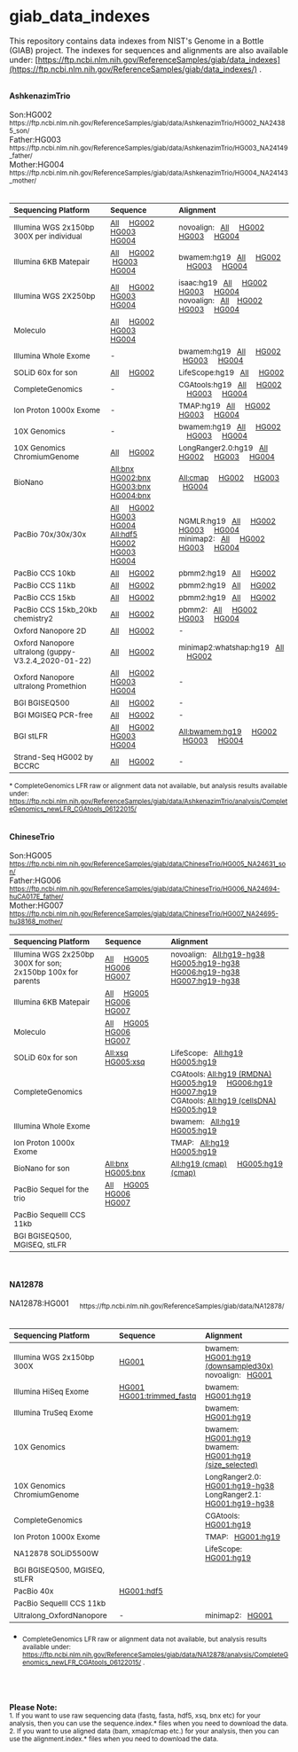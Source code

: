 # giab_data_indexes
This repository contains data indexes from NIST's Genome in a Bottle (GIAB) project. The indexes for sequences and alignments are also available under: [https://ftp.ncbi.nlm.nih.gov/ReferenceSamples/giab/data_indexes](https://ftp.ncbi.nlm.nih.gov/ReferenceSamples/giab/data_indexes/) .

<br />
<strong>AshkenazimTrio</strong><br />
<br />
Son:HG002 &nbsp; &nbsp; <sub>https://ftp.ncbi.nlm.nih.gov/ReferenceSamples/giab/data/AshkenazimTrio/HG002_NA24385_son/ </sub><br>
Father:HG003&nbsp; &nbsp; <sub> https://ftp.ncbi.nlm.nih.gov/ReferenceSamples/giab/data/AshkenazimTrio/HG003_NA24149_father/  </sub><br>
Mother:HG004 &nbsp; &nbsp; <sub> https://ftp.ncbi.nlm.nih.gov/ReferenceSamples/giab/data/AshkenazimTrio/HG004_NA24143_mother/  </sub>
<br />
<br />

| <sub>**Sequencing Platform**</sub> | <sub>**Sequence**</sub> | <sub>**Alignment**</sub> |
| :-------- | :------ | :------ |
| <sub>Illumina WGS 2x150bp 300X per individual </sub> | <sub>[All](https://ftp-trace.ncbi.nlm.nih.gov/ReferenceSamples/giab/data_indexes/AshkenazimTrio/sequence.index.AJtrio_Illumina300X_wgs_07292015_updated) &nbsp; &nbsp; [HG002](https://ftp-trace.ncbi.nlm.nih.gov/ReferenceSamples/giab/data_indexes/AshkenazimTrio/sequence.index.AJtrio_Illumina300X_wgs_07292015_updated.HG002) &nbsp; &nbsp; [HG003](https://ftp-trace.ncbi.nlm.nih.gov/ReferenceSamples/giab/data_indexes/AshkenazimTrio/sequence.index.AJtrio_Illumina300X_wgs_07292015_updated.HG003) &nbsp; &nbsp; [HG004](https://ftp-trace.ncbi.nlm.nih.gov/ReferenceSamples/giab/data_indexes/AshkenazimTrio/sequence.index.AJtrio_Illumina300X_wgs_07292015_updated.HG004) </sub>   | <sub> novoalign:  &nbsp; [All](https://github.com/genome-in-a-bottle/giab_data_indexes/blob/master/AshkenazimTrio/alignment.index.AJtrio_Illumina300X_wgs_novoalign_GRCh37_GRCh38_NHGRI_07282015) &nbsp; &nbsp; [HG002](https://github.com/genome-in-a-bottle/giab_data_indexes/blob/master/AshkenazimTrio/alignment.index.AJtrio_Illumina300X_wgs_novoalign_GRCh37_GRCh38_NHGRI_07282015.HG002) &nbsp; &nbsp; [HG003](https://github.com/genome-in-a-bottle/giab_data_indexes/blob/master/AshkenazimTrio/alignment.index.AJtrio_Illumina300X_wgs_novoalign_GRCh37_GRCh38_NHGRI_07282015.HG003) &nbsp; &nbsp; [HG004](https://github.com/genome-in-a-bottle/giab_data_indexes/blob/master/AshkenazimTrio/alignment.index.AJtrio_Illumina300X_wgs_novoalign_GRCh37_GRCh38_NHGRI_07282015.HG004)</sub> |
| <sub>Illumina 6KB Matepair </sub> | <sub>[All](https://ftp-trace.ncbi.nlm.nih.gov/ReferenceSamples/giab/data_indexes/AshkenazimTrio/sequence.index.AJtrio_Illumina_6kb_matepair_wgs_08032015_updated)  &nbsp; &nbsp; [HG002](https://ftp-trace.ncbi.nlm.nih.gov/ReferenceSamples/giab/data_indexes/AshkenazimTrio/sequence.index.AJtrio_Illumina_6kb_matepair_wgs_08032015_updated.HG002)  &nbsp; &nbsp;[HG003](https://ftp-trace.ncbi.nlm.nih.gov/ReferenceSamples/giab/data_indexes/AshkenazimTrio/sequence.index.AJtrio_Illumina_6kb_matepair_wgs_08032015_updated.HG003)  &nbsp; &nbsp; [HG004](https://ftp-trace.ncbi.nlm.nih.gov/ReferenceSamples/giab/data_indexes/AshkenazimTrio/sequence.index.AJtrio_Illumina_6kb_matepair_wgs_08032015_updated.HG004)  </sub>   | <sub> bwamem:hg19  &nbsp; [All](https://github.com/genome-in-a-bottle/giab_data_indexes/blob/master/AshkenazimTrio/alignment.index.AJtrio_Illumina_6kb_matepair_wgs_bwamem_GRCh37_07302015) &nbsp; &nbsp; [HG002](https://github.com/genome-in-a-bottle/giab_data_indexes/blob/master/AshkenazimTrio/alignment.index.AJtrio_Illumina_6kb_matepair_wgs_bwamem_GRCh37_07302015.HG002) &nbsp; &nbsp; [HG003](https://github.com/genome-in-a-bottle/giab_data_indexes/blob/master/AshkenazimTrio/alignment.index.AJtrio_Illumina_6kb_matepair_wgs_bwamem_GRCh37_07302015.HG003) &nbsp; &nbsp; [HG004](https://github.com/genome-in-a-bottle/giab_data_indexes/blob/master/AshkenazimTrio/alignment.index.AJtrio_Illumina_6kb_matepair_wgs_bwamem_GRCh37_07302015.HG004) </sub> |
| <sub>Illumina WGS 2X250bp </sub> | <sub>[All](https://ftp-trace.ncbi.nlm.nih.gov/ReferenceSamples/giab/data_indexes/AshkenazimTrio/sequence.index.AJtrio_Illumina_2x250bps_06012016_updated) &nbsp; &nbsp; [HG002](https://ftp-trace.ncbi.nlm.nih.gov/ReferenceSamples/giab/data_indexes/AshkenazimTrio/sequence.index.AJtrio_Illumina_2x250bps_06012016_updated.HG002)  &nbsp; &nbsp; [HG003](https://ftp-trace.ncbi.nlm.nih.gov/ReferenceSamples/giab/data_indexes/AshkenazimTrio/sequence.index.AJtrio_Illumina_2x250bps_06012016_updated.HG003)  &nbsp; &nbsp; [HG004](https://ftp-trace.ncbi.nlm.nih.gov/ReferenceSamples/giab/data_indexes/AshkenazimTrio/sequence.index.AJtrio_Illumina_2x250bps_06012016_updated.HG004)  </sub>   | <sub> isaac:hg19 &nbsp; [All](https://github.com/genome-in-a-bottle/giab_data_indexes/blob/master/AshkenazimTrio/alignment.index.AJtrio_Illumina_2x250bps_isaac-align_hg19_06012016) &nbsp; &nbsp;  [HG002](https://github.com/genome-in-a-bottle/giab_data_indexes/blob/master/AshkenazimTrio/alignment.index.AJtrio_Illumina_2x250bps_isaac-align_hg19_06012016.HG002) &nbsp; &nbsp;  [HG003](https://github.com/genome-in-a-bottle/giab_data_indexes/blob/master/AshkenazimTrio/alignment.index.AJtrio_Illumina_2x250bps_isaac-align_hg19_06012016.HG003) &nbsp; &nbsp; [HG004](https://github.com/genome-in-a-bottle/giab_data_indexes/blob/master/AshkenazimTrio/alignment.index.AJtrio_Illumina_2x250bps_isaac-align_hg19_06012016.HG004)   <br> novoalign: &nbsp;   [All](https://github.com/genome-in-a-bottle/giab_data_indexes/blob/master/AshkenazimTrio/alignment.index.AJtrio_Illumina_2x250bps_novoalign_GRCh37_GRCh38_NHGRI_06062016)&nbsp; &nbsp;  [HG002](https://github.com/genome-in-a-bottle/giab_data_indexes/blob/master/AshkenazimTrio/alignment.index.AJtrio_Illumina_2x250bps_novoalign_GRCh37_GRCh38_NHGRI_06062016.HG002) &nbsp; &nbsp;  [HG003](https://github.com/genome-in-a-bottle/giab_data_indexes/blob/master/AshkenazimTrio/alignment.index.AJtrio_Illumina_2x250bps_novoalign_GRCh37_GRCh38_NHGRI_06062016.HG003) &nbsp; &nbsp; [HG004](https://github.com/genome-in-a-bottle/giab_data_indexes/blob/master/AshkenazimTrio/alignment.index.AJtrio_Illumina_2x250bps_novoalign_GRCh37_GRCh38_NHGRI_06062016.HG004) </sub> |
| <sub>Moleculo</sub> | <sub>[All](https://ftp-trace.ncbi.nlm.nih.gov/ReferenceSamples/giab/data_indexes/AshkenazimTrio/sequence.index.AJtrio_NIST_Stanford_Moleculo_125bps_08042015) &nbsp; &nbsp; [HG002](https://ftp-trace.ncbi.nlm.nih.gov/ReferenceSamples/giab/data_indexes/AshkenazimTrio/sequence.index.AJtrio_NIST_Stanford_Moleculo_125bps_08042015.HG002)  &nbsp; &nbsp; [HG003](https://ftp-trace.ncbi.nlm.nih.gov/ReferenceSamples/giab/data_indexes/AshkenazimTrio/sequence.index.AJtrio_NIST_Stanford_Moleculo_125bps_08042015.HG003) &nbsp; &nbsp; [HG004](https://ftp-trace.ncbi.nlm.nih.gov/ReferenceSamples/giab/data_indexes/AshkenazimTrio/sequence.index.AJtrio_NIST_Stanford_Moleculo_125bps_08042015.HG004) </sub>   | <sub> </sub> |
| <sub>Illumina Whole Exome</sub>  | <sub> - </sub> | <sub>bwamem:hg19  &nbsp; [All](https://github.com/genome-in-a-bottle/giab_data_indexes/blob/master/AshkenazimTrio/alignment.index.AJtrio_OsloUniversityHospital_IlluminaExome_bwamem_GRCh37_11252015) &nbsp;  &nbsp; [HG002](https://github.com/genome-in-a-bottle/giab_data_indexes/blob/master/AshkenazimTrio/alignment.index.AJtrio_OsloUniversityHospital_IlluminaExome_bwamem_GRCh37_11252015.HG002)&nbsp;  &nbsp; [HG003](https://github.com/genome-in-a-bottle/giab_data_indexes/blob/master/AshkenazimTrio/alignment.index.AJtrio_OsloUniversityHospital_IlluminaExome_bwamem_GRCh37_11252015.HG003) &nbsp; &nbsp; [HG004](https://github.com/genome-in-a-bottle/giab_data_indexes/blob/master/AshkenazimTrio/alignment.index.AJtrio_OsloUniversityHospital_IlluminaExome_bwamem_GRCh37_11252015.HG004)</sub> |
| <sub>SOLiD 60x for son</sub> | <sub>[All](https://github.com/genome-in-a-bottle/giab_data_indexes/blob/master/AshkenazimTrio/sequence.index.AJtrio_HG002_NIST_SOLiD5500W_xsq_09042015)  &nbsp; &nbsp; [HG002](https://github.com/genome-in-a-bottle/giab_data_indexes/blob/master/AshkenazimTrio/sequence.index.AJtrio_HG002_NIST_SOLiD5500W_xsq_09042015.HG002)  </sub>   | <sub>LifeScope:hg19  &nbsp; [All](https://github.com/genome-in-a-bottle/giab_data_indexes/blob/master/AshkenazimTrio/alignment.index.AJtrio_HG002_SOLiD5500W_NIST_LifeScope_GRCh37_12212015) &nbsp; &nbsp; [HG002](https://github.com/genome-in-a-bottle/giab_data_indexes/blob/master/AshkenazimTrio/alignment.index.AJtrio_HG002_SOLiD5500W_NIST_LifeScope_GRCh37_12212015.HG002) </sub> |
| <sub>CompleteGenomics</sub> | <sub> - </sub>   | <sub>CGAtools:hg19  &nbsp; [All](https://github.com/genome-in-a-bottle/giab_data_indexes/blob/master/AshkenazimTrio/alignment.index.AJtrio_CompleteGenomics_normal_RMDNA_EvidenceBams_GRCh37_09282015)  &nbsp;  &nbsp; [HG002](https://github.com/genome-in-a-bottle/giab_data_indexes/blob/master/AshkenazimTrio/alignment.index.AJtrio_CompleteGenomics_normal_RMDNA_EvidenceBams_GRCh37_09282015.HG002)   &nbsp;  &nbsp;  [HG003](https://github.com/genome-in-a-bottle/giab_data_indexes/blob/master/AshkenazimTrio/alignment.index.AJtrio_CompleteGenomics_normal_RMDNA_EvidenceBams_GRCh37_09282015.HG003)  &nbsp; &nbsp;  [HG004](https://github.com/genome-in-a-bottle/giab_data_indexes/blob/master/AshkenazimTrio/alignment.index.AJtrio_CompleteGenomics_normal_RMDNA_EvidenceBams_GRCh37_09282015.HG004)   </sub> |
| <sub>Ion Proton 1000x Exome</sub> | <sub> - </sub>  | <sub>TMAP:hg19  &nbsp; [All](https://github.com/genome-in-a-bottle/giab_data_indexes/blob/master/AshkenazimTrio/alignment.index.AJtrio_IonTorrent_exome_TMAP_GRCh37_07292015) &nbsp;  &nbsp; [HG002](https://github.com/genome-in-a-bottle/giab_data_indexes/blob/master/AshkenazimTrio/alignment.index.AJtrio_IonTorrent_exome_TMAP_GRCh37_07292015.HG002) &nbsp;  &nbsp; [HG003](https://github.com/genome-in-a-bottle/giab_data_indexes/blob/master/AshkenazimTrio/alignment.index.AJtrio_IonTorrent_exome_TMAP_GRCh37_07292015.HG003) &nbsp;  &nbsp; [HG004](https://github.com/genome-in-a-bottle/giab_data_indexes/blob/master/AshkenazimTrio/alignment.index.AJtrio_IonTorrent_exome_TMAP_GRCh37_07292015.HG004)  </sub> |
| <sub>10X Genomics</sub> | <sub> - </sub>  | <sub>bwamem:hg19  &nbsp; [All](https://github.com/genome-in-a-bottle/giab_data_indexes/blob/master/AshkenazimTrio/alignment.index.AJtrio_10XGenomics_bwamem_GRCh37_08142015) &nbsp;  &nbsp; [HG002](https://github.com/genome-in-a-bottle/giab_data_indexes/blob/master/AshkenazimTrio/alignment.index.AJtrio_10XGenomics_bwamem_GRCh37_08142015.HG002)  &nbsp; &nbsp; [HG003](https://github.com/genome-in-a-bottle/giab_data_indexes/blob/master/AshkenazimTrio/alignment.index.AJtrio_10XGenomics_bwamem_GRCh37_08142015.HG003) &nbsp;  &nbsp; [HG004](https://github.com/genome-in-a-bottle/giab_data_indexes/blob/master/AshkenazimTrio/alignment.index.AJtrio_10XGenomics_bwamem_GRCh37_08142015.HG004) </sub> |
| <sub>10X Genomics ChromiumGenome</sub> |  <sub>[All](https://github.com/genome-in-a-bottle/giab_data_indexes/blob/master/AshkenazimTrio/sequence.index.AJtrio_10Xgenomics_ChromiumGenome_06192016) &nbsp; &nbsp; [HG002](https://github.com/genome-in-a-bottle/giab_data_indexes/blob/master/AshkenazimTrio/sequence.index.AJtrio_10Xgenomics_ChromiumGenome_06192016.HG002) </sub>  |  <sub>LongRanger2.0:hg19  &nbsp; [All](https://github.com/genome-in-a-bottle/giab_data_indexes/blob/master/AshkenazimTrio/alignment.index.AJtrio_10Xgenomics_ChromiumGenome_GRCh37_GRCh38_06202016) &nbsp; &nbsp;  [HG002](https://github.com/genome-in-a-bottle/giab_data_indexes/blob/master/AshkenazimTrio/alignment.index.AJtrio_10Xgenomics_ChromiumGenome_GRCh37_GRCh38_06202016.HG002) &nbsp; &nbsp; [HG003](https://github.com/genome-in-a-bottle/giab_data_indexes/blob/master/AshkenazimTrio/alignment.index.AJtrio_10Xgenomics_ChromiumGenome_GRCh37_GRCh38_06202016.HG003) &nbsp; &nbsp; [HG004](https://github.com/genome-in-a-bottle/giab_data_indexes/blob/master/AshkenazimTrio/alignment.index.AJtrio_10Xgenomics_ChromiumGenome_GRCh37_GRCh38_06202016.HG004) </sub> |
| <sub>BioNano</sub> | <sub>[All:bnx](https://github.com/genome-in-a-bottle/giab_data_indexes/blob/master/AshkenazimTrio/sequence.index.AJtrio_BioNano_bnx_10012015) &nbsp; &nbsp;  [HG002:bnx](https://github.com/genome-in-a-bottle/giab_data_indexes/blob/master/AshkenazimTrio/sequence.index.AJtrio_BioNano_bnx_10012015.HG002) &nbsp; &nbsp; [HG003:bnx](https://github.com/genome-in-a-bottle/giab_data_indexes/blob/master/AshkenazimTrio/sequence.index.AJtrio_BioNano_bnx_10012015.HG003) &nbsp; &nbsp; [HG004:bnx](https://github.com/genome-in-a-bottle/giab_data_indexes/blob/master/AshkenazimTrio/sequence.index.AJtrio_BioNano_bnx_10012015.HG004) </sub> | <sub> [All:cmap](https://github.com/genome-in-a-bottle/giab_data_indexes/blob/master/AshkenazimTrio/alignment.index.AJtrio_BioNano_xmap_cmap_GRC37_10012015) &nbsp; &nbsp; [HG002](https://github.com/genome-in-a-bottle/giab_data_indexes/blob/master/AshkenazimTrio/alignment.index.AJtrio_BioNano_xmap_cmap_GRC37_10012015.HG002) &nbsp; &nbsp; [HG003](https://github.com/genome-in-a-bottle/giab_data_indexes/blob/master/AshkenazimTrio/alignment.index.AJtrio_BioNano_xmap_cmap_GRC37_10012015.HG003)  &nbsp; &nbsp; [HG004](https://github.com/genome-in-a-bottle/giab_data_indexes/blob/master/AshkenazimTrio/alignment.index.AJtrio_BioNano_xmap_cmap_GRC37_10012015.HG004) </sub> |
| <sub>PacBio 70x/30x/30x</sub> | <sub>[All](https://ftp-trace.ncbi.nlm.nih.gov/ReferenceSamples/giab/data_indexes/AshkenazimTrio/sequence.index.AJtrio_PacBio_MtSinai_NIST_subreads_fasta_10082018) &nbsp; &nbsp; [HG002](https://ftp-trace.ncbi.nlm.nih.gov/ReferenceSamples/giab/data_indexes/AshkenazimTrio/sequence.index.AJtrio_PacBio_MtSinai_NIST_subreads_fasta_10082018.HG002) &nbsp; &nbsp; [HG003](https://ftp-trace.ncbi.nlm.nih.gov/ReferenceSamples/giab/data_indexes/AshkenazimTrio/sequence.index.AJtrio_PacBio_MtSinai_NIST_subreads_fasta_10082018.HG003) &nbsp; &nbsp; [HG004](https://ftp-trace.ncbi.nlm.nih.gov/ReferenceSamples/giab/data_indexes/AshkenazimTrio/sequence.index.AJtrio_PacBio_MtSinai_NIST_subreads_fasta_10082018.HG004) <br >[All:hdf5](https://ftp-trace.ncbi.nlm.nih.gov/ReferenceSamples/giab/data_indexes/AshkenazimTrio/sequence.index.AJtrio_PacBio_MtSinai_NIST_hdf5_08072015) &nbsp; &nbsp; [HG002](https://ftp-trace.ncbi.nlm.nih.gov/ReferenceSamples/giab/data_indexes/AshkenazimTrio/sequence.index.AJtrio_PacBio_MtSinai_NIST_hdf5_08072015.HG002)  &nbsp; &nbsp; [HG003](https://ftp-trace.ncbi.nlm.nih.gov/ReferenceSamples/giab/data_indexes/AshkenazimTrio/sequence.index.AJtrio_PacBio_MtSinai_NIST_hdf5_08072015.HG003)  &nbsp; &nbsp; [HG004](https://ftp-trace.ncbi.nlm.nih.gov/ReferenceSamples/giab/data_indexes/AshkenazimTrio/sequence.index.AJtrio_PacBio_MtSinai_NIST_hdf5_08072015.HG004) </sub>   | <sub>      NGMLR:hg19 &nbsp;  [All](https://ftp.ncbi.nlm.nih.gov/ReferenceSamples/giab/data_indexes/AshkenazimTrio/alignment.index.AJtrio_PacBio_Baylor_NGMLR_bam_GRCh37_07092018)  &nbsp; &nbsp;  [HG002](https://ftp.ncbi.nlm.nih.gov/ReferenceSamples/giab/data_indexes/AshkenazimTrio/alignment.index.AJtrio_PacBio_Baylor_NGMLR_bam_GRCh37_07092018.HG002) &nbsp; &nbsp;  [HG003](https://ftp.ncbi.nlm.nih.gov/ReferenceSamples/giab/data_indexes/AshkenazimTrio/alignment.index.AJtrio_PacBio_Baylor_NGMLR_bam_GRCh37_07092018.HG003) &nbsp; &nbsp;  [HG004](https://ftp.ncbi.nlm.nih.gov/ReferenceSamples/giab/data_indexes/AshkenazimTrio/alignment.index.AJtrio_PacBio_Baylor_NGMLR_bam_GRCh37_07092018.HG004) <br >  minimap2: &nbsp; [All](https://ftp.ncbi.nlm.nih.gov/ReferenceSamples/giab/data_indexes/AshkenazimTrio/alignment.index.AJtrio_PacBio_minimap2_bam_09202018) &nbsp; &nbsp;  [HG002](https://ftp.ncbi.nlm.nih.gov/ReferenceSamples/giab/data_indexes/AshkenazimTrio/alignment.index.AJtrio_PacBio_minimap2_bam_09202018.HG002) &nbsp; &nbsp;  [HG003](https://ftp.ncbi.nlm.nih.gov/ReferenceSamples/giab/data_indexes/AshkenazimTrio/alignment.index.AJtrio_PacBio_minimap2_bam_09202018.HG003) &nbsp; &nbsp;  [HG004](https://ftp.ncbi.nlm.nih.gov/ReferenceSamples/giab/data_indexes/AshkenazimTrio/alignment.index.AJtrio_PacBio_minimap2_bam_09202018.HG004) </sub> |
| <sub>PacBio CCS 10kb</sub> | <sub>[All](https://ftp-trace.ncbi.nlm.nih.gov/ReferenceSamples/giab/data_indexes/AshkenazimTrio/sequence.index.AJtrio_PacBio_CCS_10kb_09032018) &nbsp; &nbsp; [HG002](https://ftp-trace.ncbi.nlm.nih.gov/ReferenceSamples/giab/data_indexes/AshkenazimTrio/sequence.index.AJtrio_PacBio_CCS_10kb_09032018.HG002)   </sub> | <sub>pbmm2:hg19 &nbsp; [All](https://github.com/genome-in-a-bottle/giab_data_indexes/blob/master/AshkenazimTrio/alignment.index.AJtrio_PacBio_CCS_10kb_pbmm2_GRCh37_03142019)  &nbsp; &nbsp; [HG002](https://github.com/genome-in-a-bottle/giab_data_indexes/blob/master/AshkenazimTrio/alignment.index.AJtrio_PacBio_CCS_10kb_pbmm2_GRCh37_03142019.HG002) </sub> |
| <sub>PacBio CCS 11kb</sub> | <sub> [All](https://ftp-trace.ncbi.nlm.nih.gov/ReferenceSamples/giab/data_indexes/AshkenazimTrio/sequence.index.AJtrio_PacBio_SequelII_CCS_11kb_03142019) &nbsp; &nbsp; [HG002](https://ftp-trace.ncbi.nlm.nih.gov/ReferenceSamples/giab/data_indexes/AshkenazimTrio/sequence.index.AJtrio_PacBio_SequelII_CCS_11kb_03142019.HG002) </sub> | <sub>  pbmm2:hg19  &nbsp; [All](https://github.com/genome-in-a-bottle/giab_data_indexes/blob/master/AshkenazimTrio/alignment.index.AJtrio_PacBio_CCS_11kb_pbmm2_GRCh37_GRCh38_03142019)  &nbsp; &nbsp; [HG002](https://github.com/genome-in-a-bottle/giab_data_indexes/blob/master/AshkenazimTrio/alignment.index.AJtrio_PacBio_CCS_11kb_pbmm2_GRCh37_GRCh38_03142019.HG002)</sub> |
| <sub>PacBio CCS 15kb</sub> | <sub>[All](https://ftp-trace.ncbi.nlm.nih.gov/ReferenceSamples/giab/data_indexes/AshkenazimTrio/sequence.index.AJtrio_PacBio_CCS_15kb_10022018) &nbsp; &nbsp; [HG002](https://ftp-trace.ncbi.nlm.nih.gov/ReferenceSamples/giab/data_indexes/AshkenazimTrio/sequence.index.AJtrio_PacBio_CCS_15kb_10022018.HG002) </sub> | <sub>pbmm2:hg19  &nbsp; [All](https://github.com/genome-in-a-bottle/giab_data_indexes/blob/master/AshkenazimTrio/alignment.index.AJtrio_PacBio_CCS_15kb_pbmm2_GRCh37_GRCh38_03142019) &nbsp; &nbsp; [HG002](https://github.com/genome-in-a-bottle/giab_data_indexes/blob/master/AshkenazimTrio/alignment.index.AJtrio_PacBio_CCS_15kb_pbmm2_GRCh37_GRCh38_03142019.HG002)  </sub> |
| <sub>PacBio CCS 15kb_20kb chemistry2</sub> | <sub> [All](https://ftp-trace.ncbi.nlm.nih.gov/ReferenceSamples/giab/data_indexes/AshkenazimTrio/sequence.index.AJtrio_PacBio_CCS_15kb_20kb_chemistry2_02112020) &nbsp; &nbsp; [HG002](https://ftp-trace.ncbi.nlm.nih.gov/ReferenceSamples/giab/data_indexes/AshkenazimTrio/sequence.index.AJtrio_PacBio_CCS_15kb_20kb_chemistry2_02112020.HG002) </sub> | <sub> pbmm2: &nbsp; [All](https://github.com/genome-in-a-bottle/giab_data_indexes/blob/master/AshkenazimTrio/alignment.index.AJtrio_PacBio_CCS_15kb_20kb_chemistry2_pbmm2_GRCh37_GRCh38_12162019) &nbsp; &nbsp; [HG002](https://github.com/genome-in-a-bottle/giab_data_indexes/blob/master/AshkenazimTrio/alignment.index.AJtrio_PacBio_CCS_15kb_20kb_chemistry2_pbmm2_GRCh37_GRCh38_12162019.HG002) &nbsp; &nbsp; [HG003](https://github.com/genome-in-a-bottle/giab_data_indexes/blob/master/AshkenazimTrio/alignment.index.AJtrio_PacBio_CCS_15kb_20kb_chemistry2_pbmm2_GRCh37_GRCh38_01292020.HG003) &nbsp; &nbsp; [HG004](https://github.com/genome-in-a-bottle/giab_data_indexes/blob/master/AshkenazimTrio/alignment.index.AJtrio_PacBio_CCS_15kb_20kb_chemistry2_pbmm2_GRCh37_GRCh38_01292020.HG004) </sub> |
| <sub>Oxford Nanopore 2D</sub> | <sub>[All](https://ftp-trace.ncbi.nlm.nih.gov/ReferenceSamples/giab/data_indexes/AshkenazimTrio/sequence.index.AJtrio_HG002_Cornell_Oxford_Nanopore_fasta_fastq_10132015) &nbsp; &nbsp; [HG002](https://ftp-trace.ncbi.nlm.nih.gov/ReferenceSamples/giab/data_indexes/AshkenazimTrio/sequence.index.AJtrio_HG002_Cornell_Oxford_Nanopore_fasta_fastq_10132015.HG002) </sub>   | <sub> - </sub> |
| <sub>Oxford Nanopore ultralong (guppy-V3.2.4_2020-01-22)  </sub> | <sub>[All](https://ftp-trace.ncbi.nlm.nih.gov/ReferenceSamples/giab/data_indexes/AshkenazimTrio/sequence.index.AJtrio_UCSC_ONT_UL_guppy-V3.2.4_2020-01-22) &nbsp; &nbsp; [HG002](https://ftp-trace.ncbi.nlm.nih.gov/ReferenceSamples/giab/data_indexes/AshkenazimTrio/sequence.index.AJtrio_UCSC_ONT_UL_guppy-V3.2.4_2020-01-22.HG002)   </sub> | <sub> minimap2:whatshap:hg19   &nbsp; [All](https://github.com/genome-in-a-bottle/giab_data_indexes/blob/master/AshkenazimTrio/alignment.index.AJtrio_UCSC_ONT_UL_guppy-V3.2.4_2020-01-22.HG002) &nbsp; &nbsp; [HG002](https://github.com/genome-in-a-bottle/giab_data_indexes/blob/master/AshkenazimTrio/alignment.index.AJtrio_UCSC_ONT_UL_guppy-V3.2.4_2020-01-22.HG002) </sub> |
| <sub>Oxford Nanopore ultralong Promethion</sub> | <sub> [All](https://ftp-trace.ncbi.nlm.nih.gov/ReferenceSamples/giab/data_indexes/AshkenazimTrio/sequence.index.AJtrio_UCSC_ONT_UL_Promethion_03312019) &nbsp; &nbsp; [HG002](https://ftp-trace.ncbi.nlm.nih.gov/ReferenceSamples/giab/data_indexes/AshkenazimTrio/sequence.index.AJtrio_UCSC_ONT_UL_Promethion_03312019.HG002) &nbsp; &nbsp; [HG003](https://ftp-trace.ncbi.nlm.nih.gov/ReferenceSamples/giab/data_indexes/AshkenazimTrio/sequence.index.AJtrio_UCSC_ONT_UL_Promethion_03312019.HG003) &nbsp; &nbsp; [HG004](https://ftp-trace.ncbi.nlm.nih.gov/ReferenceSamples/giab/data_indexes/AshkenazimTrio/sequence.index.AJtrio_UCSC_ONT_UL_Promethion_03312019.HG004) </sub> | <sub> - </sub> |
| <sub>BGI BGISEQ500</sub> | <sub> [All](https://github.com/genome-in-a-bottle/giab_data_indexes/blob/master/AshkenazimTrio/sequence.index.AJtrio_BGISEQ500_01042019) &nbsp; &nbsp; [HG002](https://github.com/genome-in-a-bottle/giab_data_indexes/blob/master/AshkenazimTrio/sequence.index.AJtrio_BGISEQ500_01042019.HG002) </sub> | <sub> - </sub> |
| <sub>BGI MGISEQ PCR-free</sub> | <sub> [All](https://github.com/genome-in-a-bottle/giab_data_indexes/blob/master/AshkenazimTrio/sequence.index.AJtrio_BGI_MGISEQ_PCRfree_11052018)  &nbsp; &nbsp; [HG002](https://github.com/genome-in-a-bottle/giab_data_indexes/blob/master/AshkenazimTrio/sequence.index.AJtrio_BGI_MGISEQ_PCRfree_11052018.HG002)  </sub> | <sub> - </sub> |
| <sub>BGI stLFR</sub> | <sub> [All](https://github.com/genome-in-a-bottle/giab_data_indexes/blob/master/AshkenazimTrio/sequence.index.AJtrio_BGI_MGISEQ_stLFR_07112018)  &nbsp;  &nbsp; [HG002](https://github.com/genome-in-a-bottle/giab_data_indexes/blob/master/AshkenazimTrio/sequence.index.AJtrio_BGI_MGISEQ_stLFR_07112018.HG002) &nbsp;  &nbsp; [HG003](https://github.com/genome-in-a-bottle/giab_data_indexes/blob/master/AshkenazimTrio/sequence.index.AJtrio_BGI_MGISEQ_stLFR_07112018.HG003) &nbsp;  &nbsp; [HG004](https://github.com/genome-in-a-bottle/giab_data_indexes/blob/master/AshkenazimTrio/sequence.index.AJtrio_BGI_MGISEQ_stLFR_07112018.HG004)   </sub> | <sub> [All:bwamem:hg19](https://github.com/genome-in-a-bottle/giab_data_indexes/blob/master/AshkenazimTrio/alignment.index.AJtrio_BGI_stLFR_bwamem_GRCh37_07112018) &nbsp; &nbsp; [HG002](https://github.com/genome-in-a-bottle/giab_data_indexes/blob/master/AshkenazimTrio/alignment.index.AJtrio_BGI_stLFR_bwamem_GRCh37_07112018.HG002) &nbsp; &nbsp; [HG003](https://github.com/genome-in-a-bottle/giab_data_indexes/blob/master/AshkenazimTrio/alignment.index.AJtrio_BGI_stLFR_bwamem_GRCh37_07112018.HG003) &nbsp; &nbsp; [HG004](https://github.com/genome-in-a-bottle/giab_data_indexes/blob/master/AshkenazimTrio/alignment.index.AJtrio_BGI_stLFR_bwamem_GRCh37_07112018.HG004)</sub> |
| <sub>Strand-Seq HG002 by BCCRC</sub> | <sub> [All](https://github.com/genome-in-a-bottle/giab_data_indexes/blob/master/AshkenazimTrio/sequence.index.AJtrio_HG002_Strand-seq_BCCRC_04202020)  &nbsp; &nbsp; [HG002](https://github.com/genome-in-a-bottle/giab_data_indexes/blob/master/AshkenazimTrio/sequence.index.AJtrio_HG002_Strand-seq_BCCRC_04202020)  </sub> | <sub> - </sub> |

<sub> * CompleteGenomics LFR raw or alignment data not available, but analysis results available under: https://ftp.ncbi.nlm.nih.gov/ReferenceSamples/giab/data/AshkenazimTrio/analysis/CompleteGenomics_newLFR_CGAtools_06122015/ </sub>
<br />
<br />
<br />
<strong>ChineseTrio</strong><br /> 
<br />
Son:HG005    &nbsp; &nbsp; <sub> https://ftp.ncbi.nlm.nih.gov/ReferenceSamples/giab/data/ChineseTrio/HG005_NA24631_son/ </sub><br>
Father:HG006  &nbsp; &nbsp; <sub> https://ftp.ncbi.nlm.nih.gov/ReferenceSamples/giab/data/ChineseTrio/HG006_NA24694-huCA017E_father/ </sub><br>
Mother:HG007  &nbsp; &nbsp; <sub> https://ftp.ncbi.nlm.nih.gov/ReferenceSamples/giab/data/ChineseTrio/HG007_NA24695-hu38168_mother/  </sub>
<br />

| <sub>**Sequencing Platform**</sub> | <sub>**Sequence**</sub> | <sub>**Alignment**</sub> |
| :-------- | :------ | :------ |
| <sub>Illumina WGS 2x250bp 300X for son; <br /> 2x150bp 100x for parents</sub> | <sub> [All](https://ftp-trace.ncbi.nlm.nih.gov/ReferenceSamples/giab/data_indexes/ChineseTrio/sequence.index.ChineseTrio_Illumina300X100X100X_wgs_09232015_updated) &nbsp; &nbsp; [HG005](https://ftp-trace.ncbi.nlm.nih.gov/ReferenceSamples/giab/data_indexes/ChineseTrio/sequence.index.ChineseTrio_Illumina300X100X100X_wgs_09232015_updated.HG005) &nbsp; &nbsp; [HG006](https://ftp-trace.ncbi.nlm.nih.gov/ReferenceSamples/giab/data_indexes/ChineseTrio/sequence.index.ChineseTrio_Illumina300X100X100X_wgs_09232015_updated.HG006) &nbsp; &nbsp; [HG007](https://ftp-trace.ncbi.nlm.nih.gov/ReferenceSamples/giab/data_indexes/ChineseTrio/sequence.index.ChineseTrio_Illumina300X100X100X_wgs_09232015_updated.HG007) </sub>  |<sub> novoalign: &nbsp; [All:hg19-hg38](https://github.com/genome-in-a-bottle/giab_data_indexes/blob/master/ChineseTrio/alignment.index.ChineseTrio_Illumina300X100X_wgs_novoalign_GRCh37_GRCh38_NHGRI_04062016) &nbsp; &nbsp; [HG005:hg19-hg38](https://github.com/genome-in-a-bottle/giab_data_indexes/blob/master/ChineseTrio/alignment.index.ChineseTrio_Illumina300X100X_wgs_novoalign_GRCh37_GRCh38_NHGRI_04062016.HG005) &nbsp; &nbsp; [HG006:hg19-hg38](https://github.com/genome-in-a-bottle/giab_data_indexes/blob/master/ChineseTrio/alignment.index.ChineseTrio_Illumina300X100X_wgs_novoalign_GRCh37_GRCh38_NHGRI_04062016.HG006) &nbsp; &nbsp; [HG007:hg19-hg38](https://github.com/genome-in-a-bottle/giab_data_indexes/blob/master/ChineseTrio/alignment.index.ChineseTrio_Illumina300X100X_wgs_novoalign_GRCh37_GRCh38_NHGRI_04062016.HG007) </sub> | 
| <sub>Illumina 6KB Matepair </sub> | <sub>[All](https://ftp-trace.ncbi.nlm.nih.gov/ReferenceSamples/giab/data_indexes/ChineseTrio/sequence.index.ChineseTrio_Illumina_6kb_matepair_wgs_09232015_updated) &nbsp; &nbsp; [HG005](https://ftp-trace.ncbi.nlm.nih.gov/ReferenceSamples/giab/data_indexes/ChineseTrio/sequence.index.ChineseTrio_Illumina_6kb_matepair_wgs_09232015_updated.HG005) &nbsp; &nbsp; [HG006](https://ftp-trace.ncbi.nlm.nih.gov/ReferenceSamples/giab/data_indexes/ChineseTrio/sequence.index.ChineseTrio_Illumina_6kb_matepair_wgs_09232015_updated.HG006) &nbsp; &nbsp; [HG007](https://ftp-trace.ncbi.nlm.nih.gov/ReferenceSamples/giab/data_indexes/ChineseTrio/sequence.index.ChineseTrio_Illumina_6kb_matepair_wgs_09232015_updated.HG007)</sub> | <sub> </sub> |
| <sub>Moleculo</sub> | <sub>[All](https://ftp-trace.ncbi.nlm.nih.gov/ReferenceSamples/giab/data_indexes/ChineseTrio/sequence.index.ChineseTrio_NIST_Stanford_Moleculo_125bps_09232015) &nbsp;  &nbsp; [HG005](https://ftp-trace.ncbi.nlm.nih.gov/ReferenceSamples/giab/data_indexes/ChineseTrio/sequence.index.ChineseTrio_NIST_Stanford_Moleculo_125bps_09232015.HG005) &nbsp; &nbsp;  [HG006](https://ftp-trace.ncbi.nlm.nih.gov/ReferenceSamples/giab/data_indexes/ChineseTrio/sequence.index.ChineseTrio_NIST_Stanford_Moleculo_125bps_09232015.HG006)  &nbsp; &nbsp; [HG007](https://ftp-trace.ncbi.nlm.nih.gov/ReferenceSamples/giab/data_indexes/ChineseTrio/sequence.index.ChineseTrio_NIST_Stanford_Moleculo_125bps_09232015.HG007)</sub> | <sub> </sub> |
| <sub>SOLiD 60x for son</sub> | <sub>[All:xsq](https://github.com/genome-in-a-bottle/giab_data_indexes/blob/master/ChineseTrio/sequence.index.ChineseTrio_HG005_NIST_SOLiD5500W_xsq_09042015) &nbsp; &nbsp; [HG005:xsq](https://github.com/genome-in-a-bottle/giab_data_indexes/blob/master/ChineseTrio/sequence.index.ChineseTrio_HG005_NIST_SOLiD5500W_xsq_09042015.HG005) </sub>  | <sub>LifeScope: &nbsp; [All:hg19](https://github.com/genome-in-a-bottle/giab_data_indexes/blob/master/ChineseTrio/alignment.index.ChineseTrio_HG005_SOLiD5500W_NIST_LifeScope_GRCh37_12212015)  &nbsp;  &nbsp; [HG005:hg19](https://github.com/genome-in-a-bottle/giab_data_indexes/blob/master/ChineseTrio/alignment.index.ChineseTrio_HG005_SOLiD5500W_NIST_LifeScope_GRCh37_12212015.HG005)</sub> |
| <sub>CompleteGenomics </sub> | <sub> </sub> | <sub>CGAtools: [All:hg19 (RMDNA)](https://github.com/genome-in-a-bottle/giab_data_indexes/blob/master/ChineseTrio/alignment.index.ChineseTrio_CompleteGenomics_normal_RMDNA_EvidenceBams_GRCh37_09282015)  &nbsp; &nbsp;  [HG005:hg19](https://github.com/genome-in-a-bottle/giab_data_indexes/blob/master/ChineseTrio/alignment.index.ChineseTrio_CompleteGenomics_normal_RMDNA_EvidenceBams_GRCh37_09282015.HG005)  &nbsp; &nbsp; [HG006:hg19](https://github.com/genome-in-a-bottle/giab_data_indexes/blob/master/ChineseTrio/alignment.index.ChineseTrio_CompleteGenomics_normal_RMDNA_EvidenceBams_GRCh37_09282015.HG006) &nbsp; &nbsp; [HG007:hg19](https://github.com/genome-in-a-bottle/giab_data_indexes/blob/master/ChineseTrio/alignment.index.ChineseTrio_CompleteGenomics_normal_RMDNA_EvidenceBams_GRCh37_09282015.HG007)<br /> CGAtools: [All:hg19 (cellsDNA)](https://github.com/genome-in-a-bottle/giab_data_indexes/blob/master/ChineseTrio/alignment.index.ChineseTrio_HG005_CompleteGenomics_normal_cellsDNA_EvidenceBams_GRCh37_09282015) &nbsp; &nbsp; [HG005:hg19](https://github.com/genome-in-a-bottle/giab_data_indexes/blob/master/ChineseTrio/alignment.index.ChineseTrio_HG005_CompleteGenomics_normal_cellsDNA_EvidenceBams_GRCh37_09282015.HG005)</sub> | 
| <sub>Illumina Whole Exome</sub> | <sub> </sub> | <sub>bwamem:  &nbsp; [All:hg19](https://github.com/genome-in-a-bottle/giab_data_indexes/blob/master/ChineseTrio/alignment.index.Chinesetrio_HG005_OsloUniversityHospital_IlluminaExome_bwamem_GRCh37_11252015) &nbsp; &nbsp; [HG005:hg19](https://github.com/genome-in-a-bottle/giab_data_indexes/blob/master/ChineseTrio/alignment.index.Chinesetrio_HG005_OsloUniversityHospital_IlluminaExome_bwamem_GRCh37_11252015.HG005) </sub> |
| <sub>Ion Proton 1000x Exome </sub> | <sub> </sub> |  <sub>TMAP: &nbsp; [All:hg19](https://github.com/genome-in-a-bottle/giab_data_indexes/blob/master/ChineseTrio/alignment.index.ChineseTrio_HG005_IonTorrent_exome_TMAP_GRCh37_09232015)  &nbsp; &nbsp; [HG005:hg19](https://github.com/genome-in-a-bottle/giab_data_indexes/blob/master/ChineseTrio/alignment.index.ChineseTrio_HG005_IonTorrent_exome_TMAP_GRCh37_09232015.HG005)</sub> | 
| <sub>BioNano for son </sub> | <sub>[All:bnx](https://github.com/genome-in-a-bottle/giab_data_indexes/blob/master/ChineseTrio/sequence.index.ChineseTrio_HG005_BioNano_bnx_10012015) &nbsp; &nbsp; [HG005:bnx](https://github.com/genome-in-a-bottle/giab_data_indexes/blob/master/ChineseTrio/sequence.index.ChineseTrio_HG005_BioNano_bnx_10012015.HG005)  </sub> | <sub>  [All:hg19 (cmap)](https://github.com/genome-in-a-bottle/giab_data_indexes/blob/master/ChineseTrio/alignment.index.ChineseTrio_HG005_BioNano_xmap_cmap_GRC37_10012015) &nbsp; &nbsp; [HG005:hg19 (cmap)](https://github.com/genome-in-a-bottle/giab_data_indexes/blob/master/ChineseTrio/alignment.index.ChineseTrio_HG005_BioNano_xmap_cmap_GRC37_10012015.HG005)  </sub> |
| <sub>PacBio Sequel for the trio</sub> | <sub>[All](https://github.com/genome-in-a-bottle/giab_data_indexes/blob/master/ChineseTrio/sequence.index.ChineseTrio_NIST_MtSinai_PacBio_Sequel_fasta_09282018) &nbsp; &nbsp; [HG005](https://github.com/genome-in-a-bottle/giab_data_indexes/blob/master/ChineseTrio/sequence.index.ChineseTrio_NIST_MtSinai_PacBio_Sequel_fasta_09282018.HG005) &nbsp; &nbsp; [HG006](https://github.com/genome-in-a-bottle/giab_data_indexes/blob/master/ChineseTrio/sequence.index.ChineseTrio_NIST_MtSinai_PacBio_Sequel_fasta_09282018.HG006) &nbsp; &nbsp; [HG007](https://github.com/genome-in-a-bottle/giab_data_indexes/blob/master/ChineseTrio/sequence.index.ChineseTrio_NIST_MtSinai_PacBio_Sequel_fasta_09282018.HG007) </sub> | <sub> </sub> |
| <sub>PacBio SequelII CCS 11kb</sub> | <sub> <br />  </sub> | <sub> </sub> |
| <sub>BGI BGISEQ500, MGISEQ, stLFR</sub> | <sub> <br />  </sub> | <sub> </sub> |

<br />
<br />
<strong>NA12878</strong><br />
<br />
NA12878:HG001  &nbsp;  &nbsp; <sub> https://ftp.ncbi.nlm.nih.gov/ReferenceSamples/giab/data/NA12878/ </sub>
<br />
<br />

| <sub>**Sequencing Platform**</sub> | <sub>**Sequence**</sub> | <sub>**Alignment**</sub> |
| :-------- | :------ | :------ |
| <sub>Illumina WGS 2x150bp 300X </sub> | <sub>[HG001](https://ftp-trace.ncbi.nlm.nih.gov/ReferenceSamples/giab/data_indexes/NA12878/sequence.index.NA12878_Illumina300X_wgs_09252015_updated)</sub> | <sub>bwamem:  &nbsp; [HG001:hg19 (downsampled30x)](https://github.com/genome-in-a-bottle/giab_data_indexes/blob/master/NA12878/alignment.index.NA12878_HiSeq_downsampled30X_GRCh37_10262015)</sub><br /> <sub> novoalign:  &nbsp; [HG001](https://github.com/genome-in-a-bottle/giab_data_indexes/blob/master/NA12878/alignment.index.NA12878_Illumina300X_wgs_novoalign_GRCh37_GRCh38_NHGRI_03082016)</sub> |
| <sub>Illumina HiSeq Exome</sub> | <sub>[HG001](https://ftp-trace.ncbi.nlm.nih.gov/ReferenceSamples/giab/data_indexes/NA12878/sequence.index.NA12878_Illumina_HiSeq_Exome_Garvan_fastq_09252015) <br /> [HG001:trimmed_fastq](https://ftp-trace.ncbi.nlm.nih.gov/ReferenceSamples/giab/data_indexes/NA12878/sequence.index.NA12878_Illumina_HiSeq_Exome_Garvan_trimmed_fastq_09252015)  </sub>  | <sub>bwamem: &nbsp; [HG001:hg19](https://github.com/genome-in-a-bottle/giab_data_indexes/blob/master/NA12878/alignment.index.NA12878_HiSeq_Exome_Garvan_GRCh37_09252015)</sub> |
| <sub>Illumina TruSeq Exome</sub> | <sub> </sub> | <sub>bwamem:  &nbsp; [HG001:hg19](https://github.com/genome-in-a-bottle/giab_data_indexes/blob/master/NA12878/alignment.index.NA12878_TruSeq_Exome_Nebraska_GRCh37_09252015)</sub> |
| <sub>10X Genomics</sub> | <sub> </sub> | <sub>bwamem: &nbsp; [HG001:hg19](https://github.com/genome-in-a-bottle/giab_data_indexes/blob/master/NA12878/alignment.index.NA12878_10XGenomics_bwamem_GRCh37_08142015) <br /> bwamem: &nbsp; [HG001:hg19 (size_selected)](https://github.com/genome-in-a-bottle/giab_data_indexes/blob/master/NA12878/alignment.index.NA12878_10XGenomics_sizeselected_bwamem_GRCh37_03082016)</sub> | 
| <sub>10X Genomics ChromiumGenome</sub> | <sub> </sub> | <sub>LongRanger2.0:  &nbsp; [HG001:hg19-hg38](https://github.com/genome-in-a-bottle/giab_data_indexes/blob/master/NA12878/alignment.index.NA12878_10Xgenomics_ChromiumGenome_LongRanger2.0_GRCh37_GRCh38_06202016) <br /> LongRanger2.1: &nbsp; [HG001:hg19-hg38](https://github.com/genome-in-a-bottle/giab_data_indexes/blob/master/NA12878/alignment.index.NA12878_10Xgenomics_ChromiumGenome_LongRanger2.1_GRCh37_GRCh38_09302016)</sub> |
| <sub>CompleteGenomics</sub> | <sub> </sub> | <sub>CGAtools: &nbsp; [HG001:hg19](https://github.com/genome-in-a-bottle/giab_data_indexes/blob/master/NA12878/alignment.index.NA12878_CompleteGenomics_normal_RMDNA_EvidenceBams_GRCh37_09282015) </sub> |  
| <sub>Ion Proton 1000x Exome</sub> | <sub> </sub> | <sub>TMAP: &nbsp; [HG001:hg19](https://github.com/genome-in-a-bottle/giab_data_indexes/blob/master/NA12878/alignment.index.NA12878_IonTorrent_exome_TMAP_GRCh37_09252015)</sub> |
| <sub>NA12878 SOLiD5500W</sub>  | <sub> </sub> | <sub>LifeScope: &nbsp; [HG001:hg19](https://github.com/genome-in-a-bottle/giab_data_indexes/blob/master/NA12878/alignment.index.NA12878_SOLiD5500W_NIST_LifeScope_GRCh37_06012016)</sub> |
| <sub>BGI BGISEQ500, MGISEQ, stLFR</sub> | <sub><br />  </sub> | <sub> </sub> |
| <sub>PacBio 40x</sub> | <sub>[HG001:hdf5](https://github.com/genome-in-a-bottle/giab_data_indexes/blob/master/NA12878/sequence.index.NA12878_PacBio_MtSinai_NIST_hdf5_08182015) </sub>  | <sub> </sub> |
| <sub>PacBio SequelII CCS 11kb</sub> | <sub><br />  </sub> | <sub> </sub> |
| <sub>Ultralong_OxfordNanopore</sub> | <sub> - <br />  </sub> | <sub>minimap2: &nbsp; [HG001](https://github.com/genome-in-a-bottle/giab_data_indexes/blob/master/NA12878/alignment.index.NA12878_UL_OxfordNano_minimap2_GRCh37_GRCh38_03242020)</sub> |


* <sub>CompleteGenomics LFR raw or alignment data not available, but analysis results available under: https://ftp.ncbi.nlm.nih.gov/ReferenceSamples/giab/data/NA12878/analysis/CompleteGenomics_newLFR_CGAtools_06122015/ . </sub>


<br />
<br />

<br />
<strong>Please Note:</strong><br />
<sub>1. If you want to use raw sequencing data (fastq, fasta, hdf5, xsq, bnx etc) for your analysis, then you can use the sequence.index.* files when you need to download the data.</sub>
<br />
<sub>2. If you want to use aligned data (bam,  xmap/cmap etc.) for your analysis, then you can use the alignment.index.* files when you need to download the data.</sub>

